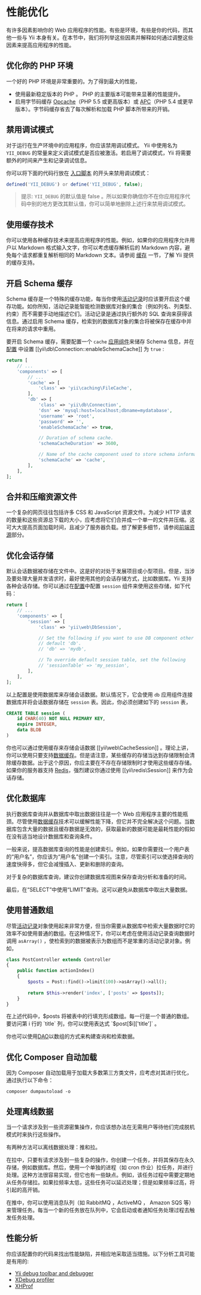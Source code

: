 # 性能优化

有许多因素影响你的 Web 应用程序的性能。有些是环境，有些是你的代码，而其他一些与 Yii 本身有关。在本节中，我们将列举这些因素并解释如何通过调整这些因素来提高应用程序的性能。

## 优化你的 PHP 环境 <span id="optimizing-php"></span>

一个好的 PHP 环境是非常重要的。为了得到最大的性能，

- 使用最新稳定版本的 PHP 。 PHP 的主要版本可能带来显著的性能提升。
- 启用字节码缓存 [Opcache](http://php.net/opcache)（PHP 5.5 或更高版本）或 [APC](http://ru2.php.net/apc)（PHP 5.4 或更早版本）。字节码缓存省去了每次解析和加载 PHP 脚本所带来的开销。

## 禁用调试模式 <span id="disable-debug"></span>

对于运行在生产环境中的应用程序，你应该禁用调试模式。 Yii 中使用名为 `YII_DEBUG` 的常量来定义调试模式是否应被激活。若启用了调试模式，Yii 将需要额外的时间来产生和记录调试信息。

你可以将下面的代码行放在 [入口脚本](structure-entry-scripts.md) 的开头来禁用调试模式：

```php
defined('YII_DEBUG') or define('YII_DEBUG', false);
```

> 提示: `YII_DEBUG` 的默认值是 false 。所以如果你确信你不在你应用程序代码中别的地方更改其默认值，你可以简单地删除上述行来禁用调试模式。
  
## 使用缓存技术 <span id="using-caching"></span>

你可以使用各种缓存技术来提高应用程序的性能。例如，如果你的应用程序允许用户以 Markdown 格式输入文字，你可以考虑缓存解析后的 Markdown 内容，避免每个请求都重复解析相同的 Markdown 文本。请参阅 [缓存](caching-overview.md) 一节，了解 Yii 提供的缓存支持。

## 开启 Schema 缓存 <span id="enable-schema-caching"></span>

Schema 缓存是一个特殊的缓存功能，每当你使用[活动记录](db-active-record.md)时应该要开启这个缓存功能。如你所知，活动记录能智能检测数据库对象的集合（例如列名、列类型、约束）而不需要手动地描述它们。活动记录是通过执行额外的 SQL 查询来获得该信息。通过启用 Schema 缓存，检索到的数据库对象的集合将被保存在缓存中并在将来的请求中重用。

要开启 Schema 缓存，需要配置一个 `cache` [应用组件](structure-application-components.md)来储存 Schema 信息，并在 [配置](concept-configurations.md) 中设置 [[yii\db\Connection::enableSchemaCache]] 为 `true` :

```php
return [
    // ...
    'components' => [
        // ...
        'cache' => [
            'class' => 'yii\caching\FileCache',
        ],
        'db' => [
            'class' => 'yii\db\Connection',
            'dsn' => 'mysql:host=localhost;dbname=mydatabase',
            'username' => 'root',
            'password' => '',
            'enableSchemaCache' => true,

            // Duration of schema cache.
            'schemaCacheDuration' => 3600,

            // Name of the cache component used to store schema information
            'schemaCache' => 'cache',
        ],
    ],
];
```

## 合并和压缩资源文件 <span id="optimizing-assets"></span>

一个复杂的网页往往包括许多 CSS 和 JavaScript 资源文件。为减少 HTTP 请求的数量和这些资源总下载的大小，应考虑将它们合并成一个单一的文件并压缩。这可大大提高页面加载时间，且减少了服务器负载。想了解更多细节，请参阅[前端资源](structure-assets.md)部分。

## 优化会话存储 <span id="optimizing-session"></span>

默认会话数据被存储在文件中。这是好的对处于发展项目或小型项目。但是，当涉及要处理大量并发请求时，最好使用其他的会话存储方式，比如数据库。Yii 支持各种会话存储。你可以通过在[配置](concept-configurations.md)中配置 `session` 组件来使用这些存储，如下代码：

```php
return [
    // ...
    'components' => [
        'session' => [
            'class' => 'yii\web\DbSession',

            // Set the following if you want to use DB component other than
            // default 'db'.
            // 'db' => 'mydb',

            // To override default session table, set the following
            // 'sessionTable' => 'my_session',
        ],
    ],
];
```

以上配置是使用数据库来存储会话数据。默认情况下，它会使用 `db` 应用组件连接数据库并将会话数据存储在 `session` 表。因此，你必须创建如下的 `session` 表，

```sql
CREATE TABLE session (
    id CHAR(40) NOT NULL PRIMARY KEY,
    expire INTEGER,
    data BLOB
)
```

你也可以通过使用缓存来存储会话数据 [[yii\web\CacheSession]] 。理论上讲，你可以使用只要支持[数据缓存](caching-data.md#supported-cache-storage)。但是请注意，某些缓存的存储当达到存储限制会清除缓存数据。出于这个原因，你应主要在不存在存储限制时才使用这些缓存存储。如果你的服务器支持 [Redis](http://redis.io/)，强烈建议你通过使用 [[yii\redis\Session]] 来作为会话存储。

## 优化数据库 <span id="optimizing-databases"></span>

执行数据库查询并从数据库中取出数据往往是一个 Web 应用程序主要的性能瓶颈。尽管使用[数据缓存](caching-data.md)技术可以缓解性能下降，但它并不完全解决这个问题。当数据库包含大量的数据且缓存数据是无效的，获取最新的数据可能是最耗性能的假如在没有适当地设计数据库和查询条件。

一般来说，提高数据库查询的性能是创建索引。例如，如果你需要找一个用户表的“用户名”，你应该为“用户名”创建一个索引。注意，尽管索引可以使选择查询的速度快得多，但它会减慢插入、更新和删除的查询。

对于复杂的数据库查询，建议你创建数据库视图来保存查询分析和准备的时间。

最后，在“SELECT”中使用“LIMIT”查询。这可以避免从数据库中取出大量数据。

## 使用普通数组 <span id="using-arrays"></span>

尽管[活动记录](db-active-record.md)对象使用起来非常方便，但当你需要从数据库中检索大量数据时它的效率不如使用普通的数组。在这种情况下，你可以考虑在使用活动记录查询数据时调用 `asArray()` ，使检索到的数据被表示为数组而不是笨重的活动记录对象。例如，

```php
class PostController extends Controller
{
    public function actionIndex()
    {
        $posts = Post::find()->limit(100)->asArray()->all();
        
        return $this->render('index', ['posts' => $posts]);
    }
}
```

在上述代码中，$posts 将被表中的行填充形成数组。每一行是一个普通的数组。要访问第 i 行的 `title` 列，你可以使用表达式 `$post[$i]['title']` 。

你也可以使用[DAO](db-dao.md)以数组的方式来构建查询和检索数据。

## 优化 Composer 自动加载 <span id="optimizing-autoloader"></span>

因为 Composer 自动加载用于加载大多数第三方类文件，应考虑对其进行优化，通过执行以下命令：

```
composer dumpautoload -o
```

## 处理离线数据 <span id="processing-data-offline"></span>

当一个请求涉及到一些资源密集操作，你应该想办法在无需用户等待他们完成脱机模式时来执行这些操作。

有两种方法可以离线数据处理：推和拉。

在拉中，只要有请求涉及到一些复杂的操作，你创建一个任务，并将其保存在永久存储，例如数据库。然后，使用一个单独的进程（如 cron 作业）拉任务，并进行处理。这种方法很容易实现，但它也有一些缺点。例如，该任务过程中需要定期地从任务存储拉。如果拉频率太低，这些任务可以延迟处理；但是如果频率过高，将引起的高开销。

在推中，你可以使用消息队列（如 RabbitMQ ，ActiveMQ ， Amazon SQS 等）来管理任务。每当一个新的任务放在队列中，它会启动或者通知任务处理过程去触发任务处理。


## 性能分析 <span id="performance-profiling"></span>

你应该配置你的代码来找出性能缺陷，并相应地采取适当措施。以下分析工具可能是有用的:

- [Yii debug toolbar and debugger](https://github.com/yiisoft/yii2-debug/blob/master/docs/guide/README.md)
- [XDebug profiler](http://xdebug.org/docs/profiler)
- [XHProf](http://www.php.net/manual/en/book.xhprof.php)